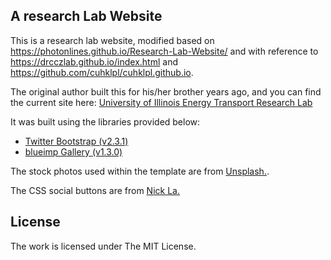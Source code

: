 
## A research Lab Website

This is a research lab website, modified based on https://photonlines.github.io/Research-Lab-Website/ and with reference to https://drcczlab.github.io/index.html and https://github.com/cuhklpl/cuhklpl.github.io.

The original author built this for his/her brother years ago, and you can find the current site here: [University of Illinois Energy Transport Research Lab](http://etrl.mechanical.illinois.edu/)

It was built using the libraries provided below:

- [Twitter Bootstrap (v2.3.1)](https://github.com/twbs/bootstrap)
- [blueimp Gallery (v1.3.0)](https://github.com/blueimp/Gallery)

The stock photos used within the template are from [Unsplash.](https://unsplash.com/). 

The CSS social buttons are from [Nick La.](http://webdesignerwall.com/tutorials/css-social-buttons)

## License

The work is licensed under The MIT License.
